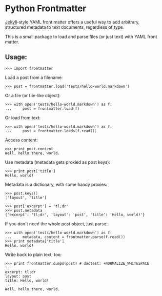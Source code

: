 Python Frontmatter
==================

[Jekyll](http://jekyllrb.com/)-style YAML front matter offers a useful way to add arbitrary, structured metadata to text documents, regardless of type.

This is a small package to load and parse files (or just text) with YAML front matter.


Usage:
------

    >>> import frontmatter

Load a post from a filename:

    >>> post = frontmatter.load('tests/hello-world.markdown')

Or a file (or file-like object):

    >>> with open('tests/hello-world.markdown') as f:
    ...     post = frontmatter.load(f)

Or load from text:

    >>> with open('tests/hello-world.markdown') as f:
    ...     post = frontmatter.loads(f.read())

Access content:

    >>> print post.content
    Well, hello there, world.

Use metadata (metadata gets proxied as post keys):

    >>> print post['title']
    Hello, world!

Metadata is a dictionary, with some handy proxies:

    >>> post.keys()
    ['layout', 'title']

    >>> post['excerpt'] = 'tl;dr'
    >>> post.metadata
    {'excerpt': 'tl;dr', 'layout': 'post', 'title': 'Hello, world!'}

If you don't need the whole post object, just parse:

    >>> with open('tests/hello-world.markdown') as f:
    ...     metadata, content = frontmatter.parse(f.read())
    >>> print metadata['title']
    Hello, world!

Write back to plain text, too:

    >>> print frontmatter.dumps(post) # doctest: +NORMALIZE_WHITESPACE
    ---
    excerpt: tl;dr
    layout: post
    title: Hello, world!
    ---
    Well, hello there, world.
    

